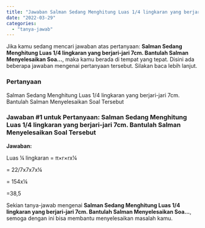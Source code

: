 ```yaml
---
title: "Jawaban Salman Sedang Menghitung Luas 1/4 lingkaran yang berjari-jari 7cm. Bantulah Salman Menyelesaikan Soa..."
date: "2022-03-29"
categories: 
  - "tanya-jawab"
---
```


Jika kamu sedang mencari jawaban atas pertanyaan: **Salman Sedang Menghitung Luas 1/4 lingkaran yang berjari-jari 7cm. Bantulah Salman Menyelesaikan Soa...**, maka kamu berada di tempat yang tepat. Disini ada beberapa jawaban mengenai pertanyaan tersebut. Silakan baca lebih lanjut.

### Pertanyaan

Salman Sedang Menghitung Luas 1/4 lingkaran yang berjari-jari 7cm. Bantulah Salman Menyelesaikan Soal Tersebut​

### Jawaban #1 untuk Pertanyaan: Salman Sedang Menghitung Luas 1/4 lingkaran yang berjari-jari 7cm. Bantulah Salman Menyelesaikan Soal Tersebut​

**Jawaban:**

Luas ¼ lingkaran = π×r×rx¼

\= 22/7x7x7x¼

\= 154x¼

\=38,5

Sekian tanya-jawab mengenai **Salman Sedang Menghitung Luas 1/4 lingkaran yang berjari-jari 7cm. Bantulah Salman Menyelesaikan Soa...**, semoga dengan ini bisa membantu menyelesaikan masalah kamu.
